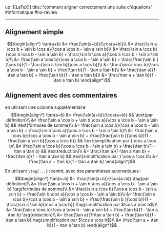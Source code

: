 up::[[LaTeX]]
title::"comment aligner correctement une suite d'équations"
#informatique #no-review 

----

## Alignement simple
$$\begin{align*}
\tan(a+b) &= \frac{\sin(a+b)}{\cos(a+b)}\\
&= \frac{\sin a \cos b + \sin b \cos a}{\cos a \cos b - \sin a \sin b}\\
&= \frac{\sin a \cos b}{\cos a \cos b - \sin a \sin b} + \frac{\sin b \cos a}{\cos a \cos b - \sin a \sin b}\\
&= \frac{\sin a \cos b}{\cos a \cos b - \sin a \sin b} + \frac{\frac{\sin b }{\cos b}}{1 - \frac{\sin a \sin b}{\cos a \cos b}}\\
&= \frac{\sin a \cos b}{\cos a \cos b - \sin a \sin b} + \frac{\tan b}{1 - \tan a \tan b}\\
&= \frac{\tan a}{1-\tan a \tan b} + \frac{\tan b}{1 - \tan a \tan b}\\
&= \frac{\tan a + \tan b}{1 - \tan a \tan b}
\end{align*}$$

## Alignement **avec des commentaires**

en utilisant une colonne supplémentaire
$$\begin{align*}
\tan(a+b) &= \frac{\sin(a+b)}{\cos(a+b)} && \text{par définition}\\
&= \frac{\sin a \cos b + \sin b \cos a}{\cos a \cos b - \sin a \sin b} && \text{formules de somme}\\
&= \frac{\sin a \cos b}{\cos a \cos b - \sin a \sin b} + \frac{\sin b \cos a}{\cos a \cos b - \sin a \sin b}\\
&= \frac{\sin a \cos b}{\cos a \cos b - \sin a \sin b} + \frac{\frac{\sin b }{\cos b}}{1 - \frac{\sin a \sin b}{\cos a \cos b}} && \text{simplification par } \cos a \cos b\\
&= \frac{\sin a \cos b}{\cos a \cos b - \sin a \sin b} + \frac{\tan b}{1 - \tan a \tan b} && \text{réduction}\\
&= \frac{\tan a}{1-\tan a \tan b} + \frac{\tan b}{1 - \tan a \tan b} && \text{simplification par } \cos a \cos b\\
&= \frac{\tan a + \tan b}{1 - \tan a \tan b}
\end{align*}$$


En utilisant `\tag{...}` (centré, avec des parenthèses automatiques :
$$\begin{align*}
\tan(a+b) &= \frac{\sin(a+b)}{\cos(a+b)} \tag{par définition}\\
&= \frac{\sin a \cos b + \sin b \cos a}{\cos a \cos b - \sin a \sin b} \tag{formules de somme}\\
&= \frac{\sin a \cos b}{\cos a \cos b - \sin a \sin b} + \frac{\sin b \cos a}{\cos a \cos b - \sin a \sin b}\\
&= \frac{\sin a \cos b}{\cos a \cos b - \sin a \sin b} + \frac{\frac{\sin b }{\cos b}}{1 - \frac{\sin a \sin b}{\cos a \cos b}} \tag{simplification par $\cos a \cos b$}\\
&= \frac{\sin a \cos b}{\cos a \cos b - \sin a \sin b} + \frac{\tan b}{1 - \tan a \tan b} \tag{réduction}\\
&= \frac{\tan a}{1-\tan a \tan b} + \frac{\tan b}{1 - \tan a \tan b} \tag{simplification par $\cos a \cos b$}\\
&= \frac{\tan a + \tan b}{1 - \tan a \tan b}
\end{align*}$$


